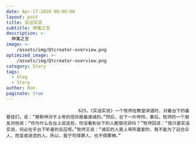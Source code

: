 ```yaml
---
date: Apr-17-2020 00:00:00
layout: post
title: 实话实说
subtitle: 神寓之言
description: >-
  神寓之言
image: >-
    /assets/img/Qtcreator-overview.png
optimized_image: >-
    /assets/img/Qtcreator-overview.png
category: Story
tags:
  - blog
  - Story
author: Ron
paginate: true
---
```


							　　625，《实话实说》一个牧师在教堂讲道时，对着台下的基督徒们，说：“穆斯林对于上帝的信仰是最虔诚的。”然后，台下一片哗然。事后，牧师的一个朋友对他说：“你为什么在台上说这些，你没看到台下的人都很诧异吗？”牧师回说：“我只是实话实说，何必在乎台下听者的反应呢。”牧师又说：“诚实的人是上帝所喜爱的，我不能为了迎合众人，而变成说谎的人。所以，我宁可得罪人，也不得罪神。”
